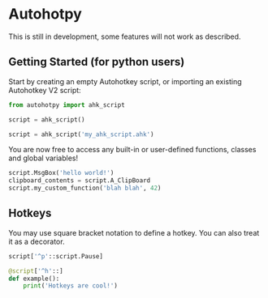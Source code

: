 # Autohotpy
This is still in development, some features will not work as described.

## Getting Started (for python users)
Start by creating an empty Autohotkey script, or importing an existing Autohotkey V2 script:

```python
from autohotpy import ahk_script

script = ahk_script()
```

```python
script = ahk_script('my_ahk_script.ahk')
```

You are now free to access any built-in or user-defined functions, classes and global variables!

```python
script.MsgBox('hello world!')
clipboard_contents = script.A_ClipBoard
script.my_custom_function('blah blah', 42)
```

## Hotkeys
You may use square bracket notation to define a hotkey. You can also treat it as a decorator.
```python
script['^p'::script.Pause]

@script['^h'::]
def example():
    print('Hotkeys are cool!')
```
